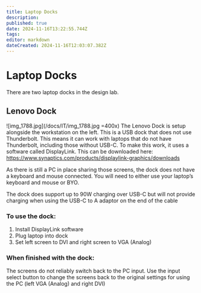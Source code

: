 ```yaml
---
title: Laptop Docks
description: 
published: true
date: 2024-11-16T13:22:55.744Z
tags: 
editor: markdown
dateCreated: 2024-11-16T12:03:07.382Z
---
```


# Laptop Docks
There are two laptop docks in the design lab.

## Lenovo Dock
![img_1788.jpg](/docs/IT/img_1788.jpg =400x)
The Lenovo Dock is setup alongside the workstation on the left. This is a USB dock that does not use Thunderbolt. This means it can work with laptops that do not have Thunderbolt, including those without USB-C. To make this work, it uses a software called DisplayLink.
This can be downloaded here: https://www.synaptics.com/products/displaylink-graphics/downloads

As there is still a PC in place sharing those screens, the dock does not have a keyboard and mouse connected. You will need to either use your laptop’s keyboard and mouse or BYO.

The dock does support up to 90W charging over USB-C but will not provide charging when using the USB-C to A adaptor on the end of the cable

### To use the dock:
1.	Install DisplayLink software
2.	Plug laptop into dock
3.	Set left screen to DVI and right screen to VGA (Analog)

### When finished with the dock:
The screens do not reliably switch back to the PC input. Use the input select button to change the screens back to the original settings for using the PC (left VGA (Analog) and right DVI)
